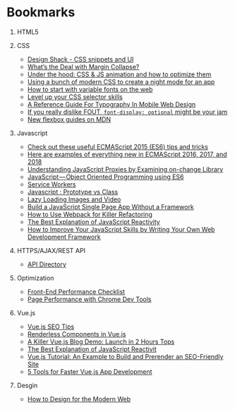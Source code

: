 # Bookmarks

1. HTML5
2. CSS
    * [Design Shack - CSS snippets and UI](https://designshack.net/category/articles/css/)
    * [What’s the Deal with Margin Collapse?](https://jonathan-harrell.com/whats-the-deal-with-margin-collapse/)
    * [Under the hood: CSS & JS animation and how to optimize them ](https://blog.sessionstack.com/how-javascript-works-under-the-hood-of-css-and-js-animations-how-to-optimize-their-performance-db0e79586216)
    * [Using a bunch of modern CSS to create a night mode for an app](https://medium.com/@mwichary/dark-theme-in-a-day-3518dde2955a)
    * [How to start with variable fonts on the web](https://www.zeichenschatz.net/typografie/how-to-start-with-variable-fonts-on-the-web.html)
    * [Level up your CSS selector skills](https://blog.logrocket.com/level-up-your-css-selector-skills-5d7bb45ddd37)
    * [A Reference Guide For Typography In Mobile Web Design](https://www.smashingmagazine.com/2018/06/reference-guide-typography-mobile-web-design/)
    * [If you really dislike FOUT, `font-display: optional` might be your jam](https://css-tricks.com/really-dislike-fout-font-display-optional-might-jam/)
    * [New flexbox guides on MDN](https://hacks.mozilla.org/2018/01/new-flexbox-guides-on-mdn/)
   
3. Javascript
    * [Check out these useful ECMAScript 2015 (ES6) tips and tricks](https://medium.freecodecamp.org/check-out-these-useful-ecmascript-2015-es6-tips-and-tricks-6db105590377)
    * [Here are examples of everything new in ECMAScript 2016, 2017, and 2018](https://medium.freecodecamp.org/here-are-examples-of-everything-new-in-ecmascript-2016-2017-and-2018-d52fa3b5a70e)
    * [Understanding JavaScript Proxies by Examining on-change Library](https://codeburst.io/understanding-javascript-proxies-by-examining-on-change-library-f252eddf76c2)
    * [JavaScript — Object Oriented Programming using ES6](https://codeburst.io/javascript-object-oriented-programming-using-es6-3cd2ac7fbbd8)
    * [Service Workers](https://alistapart.com/article/going-offline)
    * [Javascript : Prototype vs Class](https://medium.com/@parsyval/javascript-prototype-vs-class-a7015d5473b)
    * [Lazy Loading Images and Video](https://developers.google.com/web/fundamentals/performance/lazy-loading-guidance/images-and-video/)
    * [Build a JavaScript Single Page App Without a Framework](https://www.sitepoint.com/single-page-app-without-framework/)
    * [How to Use Webpack for Killer Refactoring](https://snipcart.com/blog/how-to-use-webpack-for-killer-refactoring)
    * [The Best Explanation of JavaScript Reactivity](https://medium.com/vue-mastery/the-best-explanation-of-javascript-reactivity-fea6112dd80d)
    * [How to Improve Your JavaScript Skills by Writing Your Own Web Development Framework](https://medium.freecodecamp.org/how-to-improve-your-javascript-skills-by-writing-your-own-web-development-framework-eed2226f190)
4. HTTPS/AJAX/REST API
    * [API Directory](https://www.programmableweb.com/apis/directory) 
5. Optimization
    * [Front-End Performance Checklist](https://github.com/thedaviddias/Front-End-Performance-Checklist/blob/master/README.md)
    * [Page Performance with Chrome Dev Tools](https://www.youtube.com/watch?v=yRrrL0Mg1pM)
6. Vue.js
    * [Vue.js SEO Tips](https://alligator.io/vuejs/vue-seo-tips/?utm_content=bufferb378e&utm_medium=social&utm_source=facebook.com&utm_campaign=buffer)
    * [Renderless Components in Vue.js](https://adamwathan.me/renderless-components-in-vuejs/)
    * [A Killer Vue.js Blog Demo: Launch in 2 Hours Tops](https://snipcart.com/blog/vuejs-blog-demo)
    * [The Best Explanation of JavaScript Reactivit](https://medium.com/vue-mastery/the-best-explanation-of-javascript-reactivity-fea6112dd80d)
    * [Vue.js Tutorial: An Example to Build and Prerender an SEO-Friendly Site](https://snipcart.com/blog/vuejs-tutorial-seo-example?utm_content=buffera62bc&utm_medium=social&utm_source=facebook.com&utm_campaign=buffer)
    * [5 Tools for Faster Vue.js App Development](https://blog.bitsrc.io/5-tools-for-faster-vue-js-app-development-ad7eda1ee6a8)
  
7. Desgin
    * [How to Design for the Modern Web](https://medium.com/commitlog/how-to-design-for-the-modern-web-52eaa926bae2)

